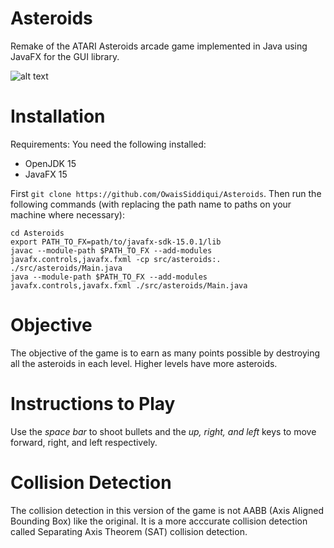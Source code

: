 # Asteroids
Remake of the ATARI Asteroids arcade game implemented in Java using JavaFX for the GUI library.

![alt text](https://i.imgur.com/xzGe4G2.png)

# Installation
Requirements:
You need the following installed:
- OpenJDK 15
- JavaFX 15

First `git clone https://github.com/OwaisSiddiqui/Asteroids`. Then run the following commands (with replacing the path name to paths on your machine where necessary):
```
cd Asteroids
export PATH_TO_FX=path/to/javafx-sdk-15.0.1/lib
javac --module-path $PATH_TO_FX --add-modules javafx.controls,javafx.fxml -cp src/asteroids:. ./src/asteroids/Main.java
java --module-path $PATH_TO_FX --add-modules javafx.controls,javafx.fxml ./src/asteroids/Main.java
```
# Objective
The objective of the game is to earn as many points possible by destroying all the asteroids in each level. Higher levels have more asteroids.

# Instructions to Play
Use the *space bar* to shoot bullets and the *up, right, and left* keys to move forward, right, and left respectively.

# Collision Detection
The collision detection in this version of the game is not AABB (Axis Aligned Bounding Box) like the original. It is a more acccurate collision detection called Separating Axis Theorem (SAT) collision detection.
